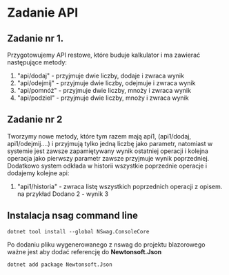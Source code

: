 # Zadanie API 

## Zadanie nr 1.

Przygotowujemy API restowe, które buduje kalkulator i ma zawierać następujące metody:
1. "api/dodaj" - przyjmuje dwie liczby, dodaje i zwraca wynik
2. "api/odejmij" - przyjmuje dwie liczby, odejmuje i zwraca wynik
3. "api/pomnóż" - przyjmuje dwie liczby, mnoży i zwraca wynik
4. "api/podziel" - przyjmuje dwie liczby, mnoży i zwraca wynik

## Zadanie nr 2
Tworzymy nowe metody, które tym razem mają api1, (api1/dodaj, api1/odejmij....) i przyjmują tylko jedną liczbę jako parametr, natomiast w systemie jest zawsze zapamiętywany wynik ostatniej operacji i kolejna operacja jako pierwszy parametr zawsze przyjmuje wynik poprzedniej. Dodatkowo system odkłada w historii wszystkie poprzednie operacje i dodajemy kolejne api:
1. "api1/historia" - zwraca listę wszystkich poprzednich operacji z opisem. na przykład Dodano 2 - wynik 3


## Instalacja nsag command line

```
dotnet tool install --global NSwag.ConsoleCore
```
Po dodaniu pliku wygenerowanego z nswag do projektu blazorowego ważne jest aby dodać referencję do **Newtonsoft.Json**

```
dotnet add package Newtonsoft.Json
```